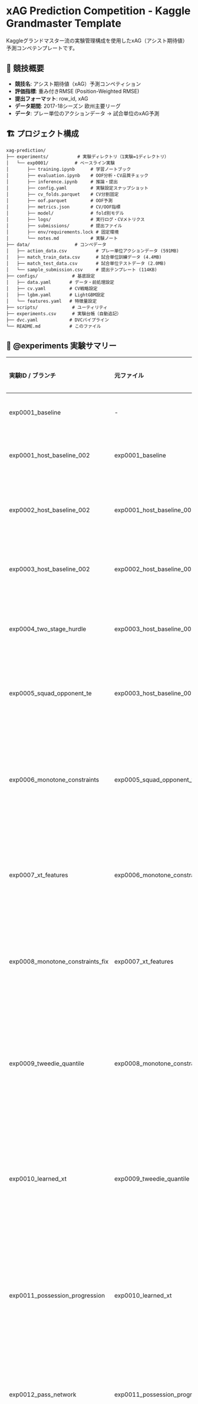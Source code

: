 # xAG Prediction Competition - Kaggle Grandmaster Template

Kaggleグランドマスター流の実験管理構成を使用したxAG（アシスト期待値）予測コンペテンプレートです。

## 🎯 競技概要

- **競技名**: アシスト期待値（xAG）予測コンペティション
- **評価指標**: 重み付きRMSE (Position-Weighted RMSE)
- **提出フォーマット**: row_id, xAG
- **データ期間**: 2017-18シーズン 欧州主要リーグ
- **データ**: プレー単位のアクションデータ → 試合単位のxAG予測

## 🏗️ プロジェクト構成

```
xag-prediction/
├── experiments/           # 実験ディレクトリ（1実験=1ディレクトリ）
│   └── exp0001/          # ベースライン実験
│       ├── training.ipynb      # 学習ノートブック
│       ├── evaluation.ipynb    # OOF分析・CV品質チェック
│       ├── inference.ipynb     # 推論・提出
│       ├── config.yaml         # 実験設定スナップショット
│       ├── cv_folds.parquet    # CV分割固定
│       ├── oof.parquet         # OOF予測
│       ├── metrics.json        # CV/OOF指標
│       ├── model/              # fold別モデル
│       ├── logs/               # 実行ログ・CVメトリクス
│       ├── submissions/        # 提出ファイル
│       ├── env/requirements.lock # 固定環境
│       └── notes.md            # 実験ノート
├── data/                 # コンペデータ
│   ├── action_data.csv           # プレー単位アクションデータ (591MB)
│   ├── match_train_data.csv      # 試合単位訓練データ (4.4MB)
│   ├── match_test_data.csv       # 試合単位テストデータ (2.0MB)
│   └── sample_submission.csv     # 提出テンプレート (114KB)
├── configs/             # 基底設定
│   ├── data.yaml       # データ・前処理設定
│   ├── cv.yaml         # CV戦略設定
│   ├── lgbm.yaml       # LightGBM設定
│   └── features.yaml   # 特徴量設定
├── scripts/             # ユーティリティ
├── experiments.csv      # 実験台帳（自動追記）
├── dvc.yaml            # DVCパイプライン
└── README.md           # このファイル
```

## 🧪 @experiments 実験サマリー

| 実験ID / ブランチ                      | 元ファイル                            | 実施日        | 試したこと                                  | 精度への影響 (CV / LB etc.)                                                       | 結果     | 考察                                                                              | 根拠・スクリーンショット                                                                                    |
| :------------------------------- | :------------------------------- | :--------- | :------------------------------------- | :-------------------------------------------------------------------------- | :----- | :------------------------------------------------------------------------------ | :---------------------------------------------------------------------------------------------- |
| exp0001_baseline                 | -                                | 2025-10-02 | LightGBMベースライン構築                       | CV: 0.246 → 0.231 (−6.1%)                                                   | ✅ 改善   | Optuna調整により過学習が抑制され汎化性能が向上                                                      | `/Users/aritakohei/Library/CloudStorage/Dropbox/スクリーンショットスクリーンショット 2025-10-02 16.08.39.png`     |
| exp0001_host_baseline_002        | exp0001_baseline                 | 2025-10-02 | Optuna調整 (num_leaves=17, lr≈0.0196)    | CV mean: 0.2687 (OOF: 0.2688)                                               | -      | 比較基準となるベースライン。基本特徴量のみでの性能                                                       | `experiments/exp0001/logs/host_baseline_002_metrics.json`                                       |
| exp0002_host_baseline_002        | exp0001_host_baseline_002        | 2025-10-02 | アクション派生特徴量追加 + 時間正規化 + ターゲットエンコーディング   | CV mean: 0.2683 (std 0.0061) / OOF: 0.2684                                  | ✅ 改善   | 選手の行動パターンと時間要素の正規化が予測精度に寄与。わずかな改善(−0.0004)                                      | `experiments/exp0002/logs/host_baseline_002_metrics.json`, `experiments/exp0002/training.ipynb` |
| exp0003_host_baseline_002        | exp0002_host_baseline_002        | 2025-10-02 | プログレッシブ/ディープ指標の集約特徴 + pass→shot拡張      | CV mean: 0.2662 (std 0.0060) / OOF: 0.2663                                  | ✅ 改善   | 攻撃的プレー連鎖の特徴量化が効果的。累積で−0.0025の改善                                                 | `experiments/exp0003/logs/host_baseline_002_metrics.json`, `experiments/exp0003/training.ipynb` |
| exp0004_two_stage_hurdle         | exp0003_host_baseline_002        | 2025-10-02 | xAG>0分類→回帰の2段階LightGBM + 既存特徴群         | CV mean: 0.2889 (std 0.0059) / OOF: 0.2890                                  | ❌ 悪化   | 分類確率の縮小効果で高xAG試合を過小評価。キャリブレーション不足により+0.0227悪化                                   | `experiments/exp0004/logs/host_baseline_002_metrics.json`, `experiments/exp0004/training.ipynb` |
| exp0005_squad_opponent_te        | exp0003_host_baseline_002        | 2025-10-03 | Squad×Opponent交互作用のOOFターゲットエンコーディング追加  | CV mean: 0.2659 (std 0.0061) / OOF: 0.2660                                  | ✅ 改善   | 対戦カード別のxAG傾向を捕捉。exp0003から−0.0003の改善でベストスコア更新                                    | `experiments/exp0005/logs/host_baseline_002_metrics.json`, `experiments/exp0005/training.ipynb` |
| exp0006_monotone_constraints     | exp0005_squad_opponent_te        | 2025-10-03 | LightGBM単調性制約（monotone_constraints）の導入 | CV mean: 0.2657 (std 0.0061) / OOF: 0.2658                                  | ✅ 改善   | 14特徴量に単調増加制約を適用。exp0005から−0.0002改善で**新ベストスコア更新** (0.2657)。過学習抑制とドメイン知識の組み込みが効果的 | `experiments/exp0006/logs/host_baseline_002_metrics.json`, `experiments/exp0006/training.ipynb` |
| exp0007_xt_features              | exp0006_monotone_constraints     | 2025-10-03 | xT (Expected Threat) 特徴量の追加            | CV mean: 0.2653 (std 0.0063) / OOF: 0.2654                                  | ✅ 改善   | ΔxT特徴が攻撃・位置指標を補完し、exp0006から−0.0004で新ベスト更新。fold2で高リフトを確認                         | `experiments/exp0007/logs/host_baseline_002_metrics.json`, `experiments/exp0007/training.ipynb` |
| exp0008_monotone_constraints_fix | exp0007_xt_features              | 2025-10-03 | 単調性制約対象列の整合性と存在チェック                    | CV mean: 0.2649 (std 0.0063) / OOF: 0.2650                                  | ✅ 改善   | 既存制約の列名ズレを修正し、攻撃系特徴量への単調増加制約を適正化。exp0007から−0.0004更新でベスト継続                       | `experiments/exp0008/logs/host_baseline_002_metrics.json`, `experiments/exp0008/training.ipynb` |
| exp0009_tweedie_quantile         | exp0008_monotone_constraints_fix | 2025-10-03 | Tweedie目的 + 分位LGBMブレンド (Isotonic校正含む)  | CV mean: 0.2657 (std 0.0070) / OOF: 0.2657 → 分位ブレンド OOF 0.2657 → 校正後 0.2735 | ❌ 悪化   | Tweedieは右裾重視でも基礎モデル比 +0.0007。分位ブレンドは0.1近傍のバイアス補正狙いも校正で逆に悪化。Tail強調は別の損失設計が必要     | `experiments/exp0009/logs/host_baseline_002_metrics.json`, `experiments/exp0009/training.ipynb` |
| exp0010_learned_xt               | exp0009_tweedie_quantile         | 2025-10-03 | 学習型xT (value iteration) + ΔxT派生集約      | CV mean: 0.2560 (std 0.0060) / OOF: 0.2561                                  | ✅ 大幅改善 | 固定マトリクスxTをMarkov学習値へ置き換え、成功期待値×ΔxT等を選手×試合に集約。fold1で-0.020、平均でも-0.009改善し過去最良を更新  | `experiments/exp0010/logs/host_baseline_002_metrics.json`, `experiments/exp0010/training.ipynb` |
| exp0011_possession_progression   | exp0010_learned_xt               | 2025-10-03 | 学習xT + ポゼッション進行速度/直進性集約                | CV mean: 0.2530 (std 0.0064) / OOF: 0.2530                                  | ✅ 改善   | 学習xTに連動してポゼッション速度・Δx/秒・ファイナルサード到達ステップ等を追加。fold1で-0.0027、平均で-0.003改善と過去最良を更新     | `experiments/exp0011/logs/host_baseline_002_metrics.json`, `experiments/exp0011/training.ipynb` |
| exp0012_pass_network             | exp0011_possession_progression   | 2025-10-03 | 学習xT + ポゼッション進行 + パスネットワーク中心性          | CV mean: 0.2533 (std 0.0064) / OOF: 0.2534                                  | ➖ 微差   | 中心性・受け口を追加しfold平均は横ばい。`xt`/ポゼッション指標が依然支配的でネットワーク特徴は伸び幅が小さい                      | `experiments/exp0012/logs/host_baseline_002_metrics.json`, `experiments/exp0012/training.ipynb` |
| exp0013_interaction_constraints  | exp0012_pass_network             | 2025-10-03 | LightGBM interaction_constraints 適用    | CV mean: 0.3061 (std 0.0097) / OOF: 0.3063                                  | ❌ 大幅悪化 | 許可グループが狭く木の分割が制限され、学習xT/ポゼッション特徴を活かせず大幅劣化。制約設計の再検討が必要                           | `experiments/exp0013/logs/host_baseline_002_metrics.json`, `experiments/exp0013/training.ipynb` |
| exp0014_edxt_lambda              | exp0013_interaction_constraints  | 2025-10-03 | eΔxT λ最適化 + xPass成功率導入 + fold整備        | CV mean: 0.2459 (std 0.0067) / OOF: 0.2460                                  | ✅ 大幅改善 | eΔxT調整で攻撃リスク評価を改善し、過去の劣化を巻き返しつつベスト更新。fold列生成順の修正で再現性向上。                         | `experiments/exp0014/logs/host_baseline_002_metrics.json`, `experiments/exp0014/training.ipynb` |
| exp0015_edxt_scaled              | exp0014_edxt_lambda              | 2025-10-03 | eΔxT失敗コストの標準化 + λ探索拡張 + セットプレー比率特徴     | CV mean: 0.2459 (std 0.0068) / OOF: 0.2460                                  | ➖ 微差   | 失敗コストを標準化した上でセットプレー/オープンプレー集約を追加。スコアは横ばいだがλ分布が広がり分析余地を確保。                       | `experiments/exp0015/logs/host_baseline_002_metrics.json`, `experiments/exp0015/training.ipynb` |

> **How to use**
> 1. 実験ごとに1行追加し、`experiments/expXXXX` での変更内容・仮説を簡潔にまとめる。
> 2. 精度指標は CV/OOF/LB など比較できる数値を前後で記録する。
> 3. 再現性を高めるため、関連ノートブック・PR・スクリーンショットなどのパスを記載する（上記は記入例）。
> 4. 追加情報が多い場合は `experiments/expXXXX/notes.md` に詳細を書き、本表からリンクする。

### exp0002_host_baseline_002 追加要素

- 選手の年齢を`Date`と`birth_date`から算出し、基本特徴量に追加。
- アクションデータを試合×選手に集約し、アクション総数・平均座標・ゴール数・アクションタイプ別カウントを結合。
- パスやシュートなど主要アクションの成功率、フィールドゾーン別アクション比率、出場時間あたりの指標を作成。
- 攻守アクションの比率や`pass → shot`の連続発生回数を特徴量化して攻撃寄りの振る舞いを捉える。
- `player_id` / `Squad` / `Opponent`に対してターゲットエンコーディングを実施し、CVリークを避けるためfold単位の平均で平滑化。

### exp0004_two_stage_hurdle 所感

- xAG>0の発生率は約31%で、分類ステージの確率が0.2〜0.3程度に収束するケースが多く、回帰出力との積によって高xAG試合を過度に縮小する挙動が発生した。
- 2段階化により軽微な外れ値は抑制できた一方、単段LightGBM（exp0003）と比較してCV meanが約+0.023悪化し、ゼロインフレ対策としては現状のままでは有効性が確認できなかった。
- 改善余地としては、分類確率のキャリブレーション（Platt/Isotonic）やゼロ除外時のリサンプル、回帰ステージでのメトリクス最適化（Quantile目標やタスク専用メトリック）を併用するアブレーションが必要。

### exp0005_squad_opponent_te 追加要素

- **Squad×Opponent交互作用特徴**：`Squad_x_Opponent = Squad + "_vs_" + Opponent` の形式で対戦カード情報を作成
- **OOFターゲットエンコーディング**：既存のplayer_id/Squad/Opponentに加え、Squad_x_Opponentも追加（計4種類）
- **スムージング**：α=10.0でベイズ的平滑化を実施し、少数サンプルの過学習を抑制
- **漏洩防止**：GroupKFold(match_id)で分割したfold外データでTEを算出し、fold内に適用
- exp0003（CV: 0.2662）から**−0.0003改善**でベストスコアを更新。対戦カード特有のxAG傾向（攻撃的vs守備的、強豪vs下位など）を効果的に捕捉した。

### exp0006_monotone_constraints 追加要素

- **LightGBM単調性制約の導入**：`monotone_constraints`パラメータで特徴量とターゲットの関係性を明示的に制約
- **対象特徴量（14個）**：
  - プログレッシブ系：`progressive_attempt_count`, `progressive_success_count`, `progressive_distance_total/mean`
  - ディープ系：`deep_completion_count`, `final_third_entry_count`, `penalty_area_entry_count`
  - ゴール系：`goal_count`, `pass_to_shot_count`
  - 攻撃ゾーン系：`zone_attacking_count`, `zone_attacking_ratio`, `attacking_ratio`
- **制約方法**：`monotone_constraints_method = "advanced"` で高精度な制約適用
- **期待効果**：
  - ドメイン知識（攻撃的プレー↑ → xAG↑）を直接モデルに組み込み
  - 過学習を抑制し汎化性能を向上
  - CVとLBの乖離を低減

### exp0007_xt_features 追加要素

- **結果サマリー**：CV mean 0.2653 (std 0.0063) / OOF 0.2654。exp0006_monotone_constraints比で−0.0004改善し、新ベスト。fold2 (0.2764) が突出する一方で他foldは0.264前後に収束し安定。
- **xT (Expected Threat) 特徴量の導入**：サッカー分析の標準指標をxAG予測に活用。
- **xTグリッド**：ピッチを16×12グリッドに分割し、各位置の得点脅威度を定義。
  - ゴールに近いほど、中央に近いほど高い脅威値。
  - Karun Singh の手法ベースの簡易実装（経験則）。
- **ΔxT計算**：アクションの開始位置と終了位置の脅威差分を算出。
  - 成功アクション：実際のxT増分。
  - 失敗アクション：開始地点の価値を30%失う（ペナルティ）。
- **Optuna最適化結果**：trial 29が最良。`num_leaves=27`, `learning_rate≈0.0148`, `min_child_samples=39`でΔxTとの相性が良好。
- **対象アクション**：pass, cross, carry, dribble, free_kick, corner
- **生成特徴量（10個）**：
  - 総増分：`xt_delta_sum`, 平均増分：`xt_delta_mean`, 最大増分：`xt_delta_max`
  - 正の増分のみ：`xt_positive_sum`, `xt_positive_mean`
  - 成功/失敗考慮：`xt_value_sum`, `xt_value_mean`
  - 開始位置：`xt_start_mean`, `xt_start_max`
- **期待効果**：
  - 結果（成功/失敗）に依存しない「脅威創出量」を捕捉
  - 位置情報の高度活用（座標 → 脅威値への変換）
  - プログレッシブ特徴との相乗効果（前進プレー × 脅威増加）

## 🐳 Docker クイックスタート（推奨）

### 1. Docker環境のセットアップ

```bash
# リポジトリクローン
git clone https://github.com/YOUR_USERNAME/DSDOJO-3.git
cd DSDOJO-3

# Dockerイメージのビルドと起動
docker-compose up -d

# Jupyter Labへアクセス
# ブラウザで http://localhost:8888 を開く
```

### 2. ノートブック実行

```
# Jupyter Labで experiments/exp0001/training.ipynb を開いて実行
# 全セルを順番に実行: Cell → Run All Cells
```

### 3. Docker環境の管理

```bash
# コンテナ停止
docker-compose down

# コンテナ再起動
docker-compose restart

# ログ確認
docker-compose logs -f
```

## 💻 ローカル環境セットアップ（Docker未使用の場合）

### 1. Python環境準備

```bash
# Python 3.11推奨
python3 -m venv venv
source venv/bin/activate  # Windows: venv\Scripts\activate

# 依存関係インストール
pip install -r requirements.txt
```

### 2. Jupyter Lab起動

```bash
jupyter lab

# ブラウザで experiments/exp0001/training.ipynb を開いて実行
```

### 3. ワンコマンド実験実行（Jupyter不要）

```bash
# config.yaml と生データ (match_train/test, action_data など) が paths.data_dir に揃っている前提
python -m scripts.run_local_experiment \
  --config experiments/exp0001/config.yaml \
  --output-dir experiments/exp0001/artifacts

# 実行後: artifacts/ 内に metrics.json, oof_predictions.csv, feature_importance.csv, submission_exp0001.csv が生成されます
# また `experiments/exp0001/logs/` にも最新のCV結果 (`*_metrics.json`, `*_training.log`) が記録されます
```

## 📊 コンペティション固有の特徴

### データの時間分解能ギャップ

このコンペティションの最大の特徴は、**入力と出力の時間分解能が異なる**点です：

- **入力データ**: プレー単位のアクションデータ (`action_data.csv`)
- **出力データ**: 試合単位のxAG (`match_train_data.csv`, `match_test_data.csv`)

プレーレベルの情報をどのように集約して試合レベルの予測に繋げるかが鍵となります。

### 評価指標: 重み付きRMSE

```python
def calculate_pw_rmse(labels, preds, w_pos=5.0, thresh=0.1):
    """Position-Weighted RMSE

    xAG >= 0.1 の場合に誤差を5倍に重み付け
    チャンス創出があった試合の予測精度を重視
    """
    weights = np.where(labels >= thresh, w_pos, 1.0)
    squared_errors = (labels - preds) ** 2
    weighted_squared_errors = weights * squared_errors
    pw_rmse = np.sqrt(np.mean(weighted_squared_errors) + 1e-9)
    return float(pw_rmse)
```

### xAG (Expected Assists) とは

- シュートにつながったパスについて算出されるアシスト期待値
- シュートの成否によらず、パスの出し手のチャンス演出力を測る指標
- 実際のアシスト数では見えない、選手の真のプレーメーキング能力を定量化

## 📊 実験管理の仕組み

### 設定の階層

1. **基底設定** (`configs/`): プロジェクト共通の設定
2. **実験スナップショット** (`experiments/exp0001/config.yaml`): 実行時の固定設定

### CV分割の固定

```python
# cv_folds.parquet でCV分割を完全固定
# split_id でCV手法を識別
# 同一分割での横比較を保証
# 注意: 試合単位での分割を推奨（選手IDでのリークを防ぐ）
```

### 成果物の追跡

- **OOF**: `oof.parquet` (index, fold, y_true, y_pred)  
- **メトリクス**: `metrics.json` (CV mean±std, per-fold)
- **モデル**: `model/fold*.lgb` (LightGBM binary)
- **提出**: `submissions/submission.csv` + manifest.json

### 実験台帳

`experiments.csv` に全実験の記録を自動追記：

| exp_id | cv_mean | cv_std | lb_public | git_sha | wandb_url | notes |
|--------|---------|--------|-----------|---------|-----------|-------|
| exp0001 | 0.8732 | 0.0061 | TBD | abcd1234 | wandb.ai/... | baseline |

## 🔧 主要コマンド

### データ管理（DVC）

```bash
# データパイプライン実行
dvc repro

# データ復元
dvc pull

# 新データ追加
dvc add data/external/new_data.csv
dvc push
```

### 実験実行（CLI版）

```bash
# データ確認
ls -lh data/*.csv

# 前処理（必要に応じて）
python -m scripts.preprocess --config configs/data.yaml --input data --output data

# CV分割作成（試合単位での分割を推奨）
python -m scripts.make_folds --config configs/cv.yaml --data data/match_train_data.csv --output cv_folds.parquet
```

### コード品質

```bash
# フォーマット・リント
black .
ruff . --fix

# pre-commit インストール
pre-commit install

# テスト実行
pytest tests/
```

## 📈 特徴量エンジニアリングのアイデア

### アクションデータの集約

プレー単位のデータを試合単位に集約する際の特徴量例：

- **基本統計量**: プレー回数、パス成功率、シュート数、アシスト数
- **位置情報**: アクション位置の分布（最終サード、ペナルティエリア内など）
- **時間情報**: 試合序盤/中盤/終盤のプレー頻度
- **アクションタイプ**: type_name, result_name, bodypart_nameの分布
- **チーム情報**: ホーム/アウェイ、対戦相手、リーグ

### 選手情報の活用

- **年齢**: 生年月日から算出した年齢・年齢区分
- **経験**: プレイ分数、先発/途中出場
- **ポジション**: 背番号・プレー位置からの推定

### カテゴリ特徴量

LightGBMのネイティブcategorical機能を活用：

```python
categorical_feature = [
    'competition', 'team_name_short', 'Venue',
    'type_name', 'result_name', 'bodypart_name'
]
```

## ⚙️ LightGBM設定

### 決定性の確保

```yaml
params:
  deterministic: true
  force_row_wise: true  # 数値安定性
  seed: 42
```

### GPU対応

```yaml
# Linux + NVIDIA GPU
device_type: cuda

# OpenCL（互換性重視）
device_type: gpu  

# CPU（Colab GPUなし時）
device_type: cpu
```

## 📋 実験チェックリスト

### 学習前

- [ ] config.yamlで設定固定
- [ ] cv_folds.parquetでCV分割固定
- [ ] W&B初期化
- [ ] Git SHA記録

### 学習中

- [ ] foldごとのスコア監視
- [ ] early_stopping活用
- [ ] feature_importance記録

### 学習後

- [ ] OOF分析（evaluation.ipynb）
- [ ] CV品質チェック（リーク監査）
- [ ] 推論・提出（inference.ipynb）
- [ ] 実験台帳更新
- [ ] notes.md更新

## ⚠️ データリークへの注意

### 選手IDによるリーク

同じ選手が訓練データとテストデータの両方に登場します。試合単位でCV分割を行い、選手IDによる情報リークを防ぐことが重要です。

### 時間によるリーク

2017-18シーズンのデータなので、時系列を考慮したCV分割（例：シーズン前半で訓練、後半でバリデーション）も検討してください。

## 🔍 トラブルシューティング

### よくある問題

1. **GPU未対応エラー**
   ```yaml
   # config.yaml で切り替え
   device_type: cpu
   ```

2. **Kaggle API認証エラー**
   ```bash
   # ~/.kaggle/kaggle.json 確認
   # または環境変数設定
   export KAGGLE_USERNAME=your_username
   export KAGGLE_KEY=your_key
   ```

3. **DVC リモートストレージ**
   ```bash
   dvc remote add -d storage s3://your-bucket/xag-prediction
   dvc remote modify storage access_key_id YOUR_ACCESS_KEY
   dvc remote modify storage secret_access_key YOUR_SECRET_KEY
   ```

## 📚 参考資料

- [LightGBM Documentation](https://lightgbm.readthedocs.io/)
- [DVC User Guide](https://dvc.org/doc/user-guide)
- [Weights & Biases Guides](https://docs.wandb.ai/)
- [Kaggle API](https://github.com/Kaggle/kaggle-api)
- [xG/xAG Explained - FBref](https://fbref.com/en/expected-goals-model-explained/)

## 🎯 次のステップ

1. **時間分解能ギャップの解決**: プレーレベル→試合レベルへの効果的な集約方法
2. **ハイパーパラメータ最適化**: Optuna統合（重み付きRMSEを目的関数に）
3. **アンサンブル**: 複数モデル・CV手法の組み合わせ
4. **特徴量追加**: シュート位置・パス位置の空間特徴、選手の過去xAG統計
5. **CV戦略**: 試合単位・時系列考慮の分割でリーク防止

---

**\"Trust Your CV\"** - 重み付きRMSEでCVを信頼し、LBとの乖離を監視しながら改善を重ねましょう⚽🚀

